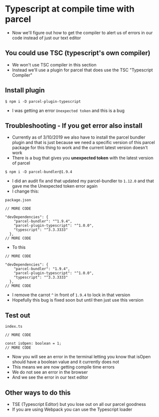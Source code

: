 # Typescript at compile time with parcel
* Now we'll figure out how to get the compiler to alert us of errors in our code instead of just our text editor

## You could use TSC (typescript's own compiler)
* We won't use TSC compiler in this section
* Instead we'll use a plugin for parcel that does use the TSC "Typescript Compiler"

## Install plugin
`$ npm i -D parcel-plugin-typescript`

* I was getting an error `Unexpected token` and this is a bug

##  Troubleshooting - If you get error also install
* Currently as of 3/10/2019 we also have to install the parcel bundler plugin and that is just because we need a specific version of this parcel package for this thing to work and the current latest version doesn't work
* There is a bug that gives you **unexpected token** with the latest version of parcel

`$ npm i -D parcel-bundler@1.9.4`

* I did an audit fix and that updated my parcel-bundler to `1.12.0` and that gave me the Unexpected token error again
* I change this:

`package.json`

```
// MORE CODE

"devDependencies": {
    "parcel-bundler": "^1.9.4",
    "parcel-plugin-typescript": "^1.0.0",
    "typescript": "^3.3.3333"
  },
// MORE CODE
```

* To this

```
// MORE CODE

"devDependencies": {
    "parcel-bundler": "1.9.4",
    "parcel-plugin-typescript": "^1.0.0",
    "typescript": "^3.3.3333"
  },
// MORE CODE
```

* I remove the carrot `^` in front of `1.9.4` to lock in that version
* Hopefully this bug is fixed soon but until then just use this version

## Test out
`index.ts`

```
// MORE CODE

const isOpen: boolean = 1;
// MORE CODE
```

* Now you will see an error in the terminal letting you know that isOpen should have a boolean value and it currently does not
* This means we are now getting compile time errors
* We do not see an error in the browser
* And we see the error in our text editor

## Other ways to do this
* TSE (Typescript Editor) but you lose out on all our parcel goodness
* If you are using Webpack you can use the Typescript loader
